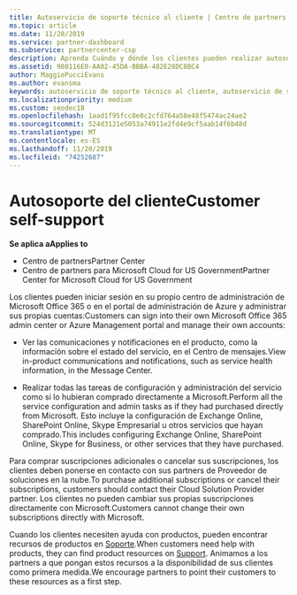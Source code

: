 ```yaml
---
title: Autoservicio de soporte técnico al cliente | Centro de partners
ms.topic: article
ms.date: 11/20/2019
ms.service: partner-dashboard
ms.subservice: partnercenter-csp
description: Aprenda Cuándo y dónde los clientes pueden realizar autosoporte para administrar sus propias cuentas y cuándo deben ponerse en contacto con su asociado de proveedor de soluciones en la nube.
ms.assetid: 980116E0-AA02-45DA-BBBA-482E28DC8BC4
author: MaggiePucciEvans
ms.author: evansma
keywords: autoservicio de soporte técnico al cliente, autoservicio de soporte técnico,
ms.localizationpriority: medium
ms.custom: seodec18
ms.openlocfilehash: 1aad1f95fcc8e0c2cfd764a58e48f5474ac24ae2
ms.sourcegitcommit: 524d3121e5053a74911e2fd4e9cf5aab14f6b48d
ms.translationtype: MT
ms.contentlocale: es-ES
ms.lasthandoff: 11/20/2019
ms.locfileid: "74252687"
---
```

# <a name="customer-self-support"></a><span data-ttu-id="07310-104">Autosoporte del cliente</span><span class="sxs-lookup"><span data-stu-id="07310-104">Customer self-support</span></span>

<span data-ttu-id="07310-105">**Se aplica a**</span><span class="sxs-lookup"><span data-stu-id="07310-105">**Applies to**</span></span>

-  <span data-ttu-id="07310-106">Centro de partners</span><span class="sxs-lookup"><span data-stu-id="07310-106">Partner Center</span></span>
-  <span data-ttu-id="07310-107">Centro de partners para Microsoft Cloud for US Government</span><span class="sxs-lookup"><span data-stu-id="07310-107">Partner Center for Microsoft Cloud for US Government</span></span>


<span data-ttu-id="07310-108">Los clientes pueden iniciar sesión en su propio centro de administración de Microsoft Office 365 o en el portal de administración de Azure y administrar sus propias cuentas:</span><span class="sxs-lookup"><span data-stu-id="07310-108">Customers can sign into their own Microsoft Office 365 admin center or Azure Management portal and manage their own accounts:</span></span>

-   <span data-ttu-id="07310-109">Ver las comunicaciones y notificaciones en el producto, como la información sobre el estado del servicio, en el Centro de mensajes.</span><span class="sxs-lookup"><span data-stu-id="07310-109">View in-product communications and notifications, such as service health information, in the Message Center.</span></span>

-   <span data-ttu-id="07310-110">Realizar todas las tareas de configuración y administración del servicio como si lo hubieran comprado directamente a Microsoft.</span><span class="sxs-lookup"><span data-stu-id="07310-110">Perform all the service configuration and admin tasks as if they had purchased directly from Microsoft.</span></span> <span data-ttu-id="07310-111">Esto incluye la configuración de Exchange Online, SharePoint Online, Skype Empresarial u otros servicios que hayan comprado.</span><span class="sxs-lookup"><span data-stu-id="07310-111">This includes configuring Exchange Online, SharePoint Online, Skype for Business, or other services that they have purchased.</span></span>

<span data-ttu-id="07310-112">Para comprar suscripciones adicionales o cancelar sus suscripciones, los clientes deben ponerse en contacto con sus partners de Proveedor de soluciones en la nube.</span><span class="sxs-lookup"><span data-stu-id="07310-112">To purchase additional subscriptions or cancel their subscriptions, customers should contact their Cloud Solution Provider partner.</span></span> <span data-ttu-id="07310-113">Los clientes no pueden cambiar sus propias suscripciones directamente con Microsoft.</span><span class="sxs-lookup"><span data-stu-id="07310-113">Customers cannot change their own subscriptions directly with Microsoft.</span></span>

<span data-ttu-id="07310-114">Cuando los clientes necesiten ayuda con productos, pueden encontrar recursos de productos en [Soporte](https://partnercenter.microsoft.com/partner/support).</span><span class="sxs-lookup"><span data-stu-id="07310-114">When customers need help with products, they can find product resources on [Support](https://partnercenter.microsoft.com/partner/support).</span></span> <span data-ttu-id="07310-115">Animamos a los partners a que pongan estos recursos a la disponibilidad de sus clientes como primera medida.</span><span class="sxs-lookup"><span data-stu-id="07310-115">We encourage partners to point their customers to these resources as a first step.</span></span>

 

 



